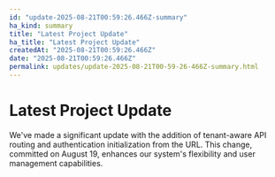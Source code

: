 ```yaml
---
id: "update-2025-08-21T00:59:26.466Z-summary"
ha_kind: summary
title: "Latest Project Update"
ha_title: "Latest Project Update"
createdAt: "2025-08-21T00:59:26.466Z"
date: "2025-08-21T00:59:26.466Z"
permalink: updates/update-2025-08-21T00-59-26-466Z-summary.html
---
```


<!--HA-START-->
# Latest Project Update

We've made a significant update with the addition of tenant-aware API routing and authentication initialization from the URL. This change, committed on August 19, enhances our system's flexibility and user management capabilities.

<!--HA-END-->
